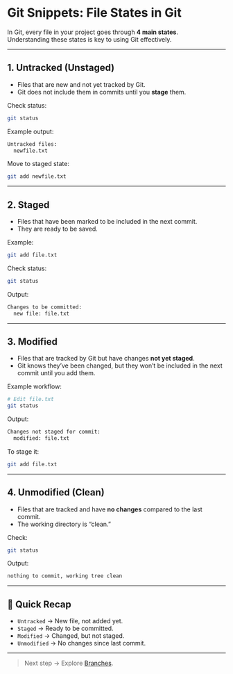 # Git Snippets: File States in Git

In Git, every file in your project goes through **4 main states**.  
Understanding these states is key to using Git effectively.  

---

## 1. Untracked (Unstaged)

- Files that are new and not yet tracked by Git.  
- Git does not include them in commits until you **stage** them.  

Check status:

  ```bash
  git status
  ```

Example output:

  ```bash
  Untracked files:
    newfile.txt
  ```

Move to staged state:

  ```bash
  git add newfile.txt
  ```

---

## 2. Staged

- Files that have been marked to be included in the next commit.
- They are ready to be saved.

Example:

  ```bash
  git add file.txt
  ```

Check status:

  ```bash
  git status
  ```

Output:

  ```bash
  Changes to be committed:
    new file: file.txt
  ```

---

## 3. Modified

- Files that are tracked by Git but have changes **not yet staged**.
- Git knows they’ve been changed, but they won’t be included in the next commit until you add them.

Example workflow:

  ```bash
  # Edit file.txt
  git status
  ```

Output:

  ```bash
  Changes not staged for commit:
    modified: file.txt
  ```

To stage it:

  ```bash
  git add file.txt
  ```

---

## 4. Unmodified (Clean)

- Files that are tracked and have **no changes** compared to the last commit.
- The working directory is “clean.”

Check:

  ```bash
  git status
  ```

Output:

  ```bash
  nothing to commit, working tree clean
  ```

---

## 🚀 Quick Recap

- `Untracked` → New file, not added yet.
- `Staged` → Ready to be committed.
- `Modified` → Changed, but not staged.
- `Unmodified` → No changes since last commit.

---

> Next step → Explore [Branches](https://github.com/Akshat7garg/GitSnippets/blob/main/snippets/05_branches.md).
